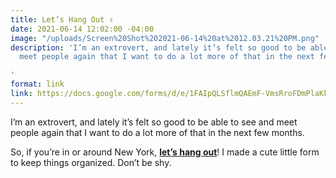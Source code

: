 ```yaml
---
title: Let’s Hang Out ✌️
date: 2021-06-14 12:02:00 -04:00
image: "/uploads/Screen%20Shot%202021-06-14%20at%2012.03.21%20PM.png"
description: 'I’m an extrovert, and lately it’s felt so good to be able to see and
  meet people again that I want to do a lot more of that in the next few months.

'
format: link
link: https://docs.google.com/forms/d/e/1FAIpQLSflmQAEmF-VmsRroFDmPlaKk0_3p-cNC7yZci4MLb5QzP3BUQ/viewform
---
```


I’m an extrovert, and lately it’s felt so good to be able to see and meet people again that I want to do a lot more of that in the next few months.

So, if you’re in or around New York, **[let’s hang out](https://docs.google.com/forms/d/e/1FAIpQLSflmQAEmF-VmsRroFDmPlaKk0_3p-cNC7yZci4MLb5QzP3BUQ/viewform)**! I made a cute little form to keep things organized. Don’t be shy.
